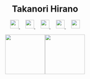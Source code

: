 <h1 align="center">Takanori Hirano</h1>
<p align="center">
  <a href= "https://twitter.com/hrntknr">
    <img src="https://img.icons8.com/ios-filled/50/000000/twitter.svg" width="28px"/>
  </a>
  &emsp;
  <a href="https://bit.ly/hrntknr-line">
    <img src="https://img.icons8.com/ios-filled/50/000000/line-me.svg" width="28px"/>
  </a> 
  &emsp;
  <a href="https://https://keybase.io/hrntknr">
    <img src="https://img.icons8.com/ios-filled/50/000000/keybase2.svg" width="28px"/>
  </a>
  &emsp;
  <a href="https://discord.bots.gg/profile/363696067461513226">
    <img src="https://img.icons8.com/ios-filled/50/000000/discord-logo.svg" width="28px"/>
  </a>
  &emsp;
  <a href="https://keyserver.ubuntu.com/pks/lookup?op=vindex&search=0x65c7134eb1781dbe">
    <img src="https://img.icons8.com/ios-filled/50/000000/lock.svg" width="28px"/>
  </a>
  <br><br>
  <img align="center" src="https://github-readme-stats.vercel.app/api?username=hrntknr&hide_title=true&show_icons=true&include_all_commits=true&count_private=true&line_height=21" height="130px" /><img align="center" src="https://github-readme-stats.vercel.app/api/top-langs/?username=hrntknr&hide_title=true&layout=compact" height="130px" /> 
</p>
